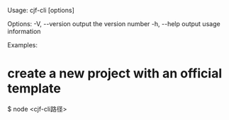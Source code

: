 
Usage: cjf-cli [options]

Options:
  -V, --version    output the version number
  -h, --help       output usage information

Examples:
  # create a new project with an official template
  $ node <cjf-cli路径> <my-project>


